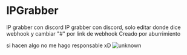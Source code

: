 # IPGrabber
IP grabber con discord
IP grabber con discord, solo editar donde dice webhook y cambiar "#" por link de webhook
Creado por aburrimiento

si hacen algo no me hago responsable xD
![unknown](https://user-images.githubusercontent.com/84819214/134777578-ea380e94-e25b-40ed-ac0e-221f145a891b.jpg)
